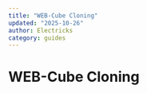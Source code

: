 ```yaml
---
title: "WEB-Cube Cloning"
updated: "2025-10-26"
author: Electricks
category: guides
---
```


# WEB-Cube Cloning

